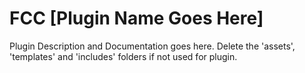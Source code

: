 # FCC [Plugin Name Goes Here]
Plugin Description and Documentation goes here.
Delete the 'assets', 'templates' and 'includes' folders if not used for plugin.

